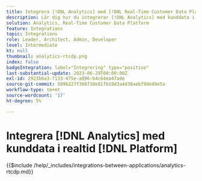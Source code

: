 ```yaml
---
title: Integrera [!DNL Analytics] med [!DNL Real-Time Customer Data Platform]
description: Lär dig hur du integrerar [!DNL Analytics] med kunddata i realtid [!DNL Platform].
solution: Analytics, Real-Time Customer Data Platform
feature: Integrations
topic: Integrations
role: Leader, Architect, Admin, Developer
level: Intermediate
kt: null
thumbnail: analytics-rtcdp.png
index: false
badgeIntegration: label="Integrering" type="positive"
last-substantial-update: 2023-06-29T00:00:00Z
exl-id: 2923b6a3-7133-475e-a896-b4c64ea47ade
source-git-commit: 509b227f360718e81fb19d3a4d30aebf9de49e5a
workflow-type: tm+mt
source-wordcount: '17'
ht-degree: 5%

---
```


# Integrera [!DNL Analytics] med kunddata i realtid [!DNL Platform]

{{$include /help/_includes/integrations-between-applications/analytics-rtcdp.md}}
